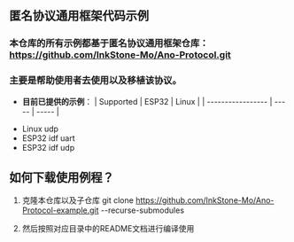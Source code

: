 ## 匿名协议通用框架代码示例 
### 本仓库的所有示例都基于匿名协议通用框架仓库：https://github.com/InkStone-Mo/Ano-Protocol.git
### 主要是帮助使用者去使用以及移植该协议。

- **目前已提供的示例**：
| Supported         | ESP32 | Linux | 
| ----------------- | ----- | ----- |

* Linux udp
* ESP32 idf uart
* ESP32 idf udp

## 如何下载使用例程？

1. 克隆本仓库以及子仓库
git clone https://github.com/InkStone-Mo/Ano-Protocol-example.git --recurse-submodules

2. 然后按照对应目录中的README文档进行编译使用